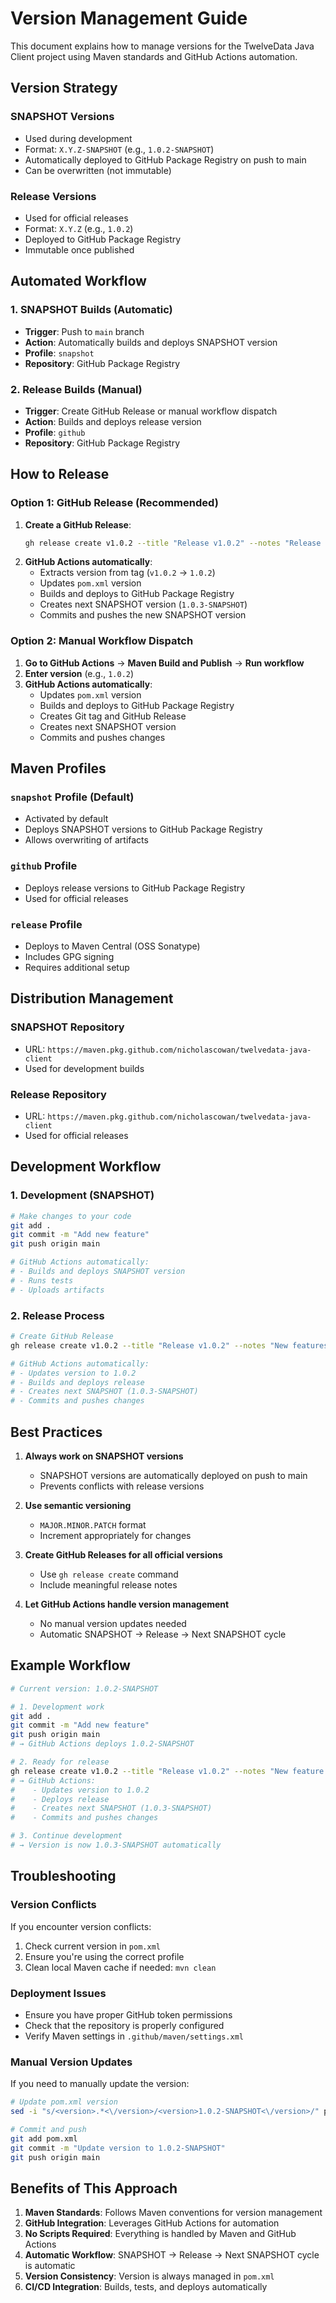 # Version Management Guide

This document explains how to manage versions for the TwelveData Java Client project using Maven standards and GitHub Actions automation.

## Version Strategy

### SNAPSHOT Versions
- Used during development
- Format: `X.Y.Z-SNAPSHOT` (e.g., `1.0.2-SNAPSHOT`)
- Automatically deployed to GitHub Package Registry on push to main
- Can be overwritten (not immutable)

### Release Versions
- Used for official releases
- Format: `X.Y.Z` (e.g., `1.0.2`)
- Deployed to GitHub Package Registry
- Immutable once published

## Automated Workflow

### 1. SNAPSHOT Builds (Automatic)
- **Trigger**: Push to `main` branch
- **Action**: Automatically builds and deploys SNAPSHOT version
- **Profile**: `snapshot`
- **Repository**: GitHub Package Registry

### 2. Release Builds (Manual)
- **Trigger**: Create GitHub Release or manual workflow dispatch
- **Action**: Builds and deploys release version
- **Profile**: `github`
- **Repository**: GitHub Package Registry

## How to Release

### Option 1: GitHub Release (Recommended)
1. **Create a GitHub Release**:
   ```bash
   gh release create v1.0.2 --title "Release v1.0.2" --notes "Release notes here"
   ```
2. **GitHub Actions automatically**:
   - Extracts version from tag (`v1.0.2` → `1.0.2`)
   - Updates `pom.xml` version
   - Builds and deploys to GitHub Package Registry
   - Creates next SNAPSHOT version (`1.0.3-SNAPSHOT`)
   - Commits and pushes the new SNAPSHOT version

### Option 2: Manual Workflow Dispatch
1. **Go to GitHub Actions** → **Maven Build and Publish** → **Run workflow**
2. **Enter version** (e.g., `1.0.2`)
3. **GitHub Actions automatically**:
   - Updates `pom.xml` version
   - Builds and deploys to GitHub Package Registry
   - Creates Git tag and GitHub Release
   - Creates next SNAPSHOT version
   - Commits and pushes changes

## Maven Profiles

### `snapshot` Profile (Default)
- Activated by default
- Deploys SNAPSHOT versions to GitHub Package Registry
- Allows overwriting of artifacts

### `github` Profile
- Deploys release versions to GitHub Package Registry
- Used for official releases

### `release` Profile
- Deploys to Maven Central (OSS Sonatype)
- Includes GPG signing
- Requires additional setup

## Distribution Management

### SNAPSHOT Repository
- URL: `https://maven.pkg.github.com/nicholascowan/twelvedata-java-client`
- Used for development builds

### Release Repository
- URL: `https://maven.pkg.github.com/nicholascowan/twelvedata-java-client`
- Used for official releases

## Development Workflow

### 1. Development (SNAPSHOT)
```bash
# Make changes to your code
git add .
git commit -m "Add new feature"
git push origin main

# GitHub Actions automatically:
# - Builds and deploys SNAPSHOT version
# - Runs tests
# - Uploads artifacts
```

### 2. Release Process
```bash
# Create GitHub Release
gh release create v1.0.2 --title "Release v1.0.2" --notes "New features and bug fixes"

# GitHub Actions automatically:
# - Updates version to 1.0.2
# - Builds and deploys release
# - Creates next SNAPSHOT (1.0.3-SNAPSHOT)
# - Commits and pushes changes
```

## Best Practices

1. **Always work on SNAPSHOT versions**
   - SNAPSHOT versions are automatically deployed on push to main
   - Prevents conflicts with release versions

2. **Use semantic versioning**
   - `MAJOR.MINOR.PATCH` format
   - Increment appropriately for changes

3. **Create GitHub Releases for all official versions**
   - Use `gh release create` command
   - Include meaningful release notes

4. **Let GitHub Actions handle version management**
   - No manual version updates needed
   - Automatic SNAPSHOT → Release → Next SNAPSHOT cycle

## Example Workflow

```bash
# Current version: 1.0.2-SNAPSHOT

# 1. Development work
git add .
git commit -m "Add new feature"
git push origin main
# → GitHub Actions deploys 1.0.2-SNAPSHOT

# 2. Ready for release
gh release create v1.0.2 --title "Release v1.0.2" --notes "New feature added"
# → GitHub Actions:
#    - Updates version to 1.0.2
#    - Deploys release
#    - Creates next SNAPSHOT (1.0.3-SNAPSHOT)
#    - Commits and pushes changes

# 3. Continue development
# → Version is now 1.0.3-SNAPSHOT automatically
```

## Troubleshooting

### Version Conflicts
If you encounter version conflicts:
1. Check current version in `pom.xml`
2. Ensure you're using the correct profile
3. Clean local Maven cache if needed: `mvn clean`

### Deployment Issues
- Ensure you have proper GitHub token permissions
- Check that the repository is properly configured
- Verify Maven settings in `.github/maven/settings.xml`

### Manual Version Updates
If you need to manually update the version:
```bash
# Update pom.xml version
sed -i "s/<version>.*<\/version>/<version>1.0.2-SNAPSHOT<\/version>/" pom.xml

# Commit and push
git add pom.xml
git commit -m "Update version to 1.0.2-SNAPSHOT"
git push origin main
```

## Benefits of This Approach

1. **Maven Standards**: Follows Maven conventions for version management
2. **GitHub Integration**: Leverages GitHub Actions for automation
3. **No Scripts Required**: Everything is handled by Maven and GitHub Actions
4. **Automatic Workflow**: SNAPSHOT → Release → Next SNAPSHOT cycle is automatic
5. **Version Consistency**: Version is always managed in `pom.xml`
6. **CI/CD Integration**: Builds, tests, and deploys automatically 